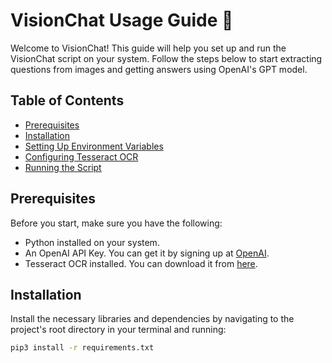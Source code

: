 # VisionChat Usage Guide :rocket:

Welcome to VisionChat! This guide will help you set up and run the VisionChat script on your system. Follow the steps below to start extracting questions from images and getting answers using OpenAI's GPT model.

## Table of Contents
- [Prerequisites](#prerequisites)
- [Installation](#installation)
- [Setting Up Environment Variables](#setting-up-environment-variables)
- [Configuring Tesseract OCR](#configuring-tesseract-ocr)
- [Running the Script](#running-the-script)

## Prerequisites
Before you start, make sure you have the following:
- Python installed on your system.
- An OpenAI API Key. You can get it by signing up at [OpenAI](https://beta.openai.com/signup/).
- Tesseract OCR installed. You can download it from [here](https://github.com/tesseract-ocr/tesseract).

## Installation
Install the necessary libraries and dependencies by navigating to the project's root directory in your terminal and running:

```sh
pip3 install -r requirements.txt
